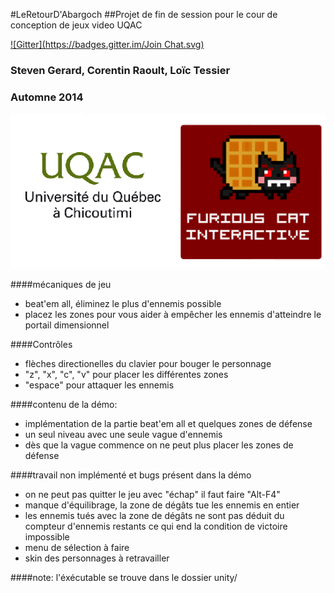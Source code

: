 #LeRetourD'Abargoch
##Projet de fin de session pour le cour de conception de jeux video UQAC

[![Gitter](https://badges.gitter.im/Join Chat.svg)](https://gitter.im/FuriousCatInteractive/LeRetourD-Abargoch?utm_source=badge&utm_medium=badge&utm_campaign=pr-badge&utm_content=badge)

### Steven Gerard, Corentin Raoult, Loïc Tessier
### Automne 2014
![logo](doc/logo.png)



####mécaniques de jeu
* beat'em all, éliminez le plus d'ennemis possible
* placez les zones pour vous aider à empêcher les ennemis d'atteindre le portail dimensionnel


####Contrôles
* flèches directionelles du clavier pour bouger le personnage
* "z", "x", "c", "v" pour placer les différentes zones
* "espace" pour attaquer les ennemis


####contenu de la démo:
* implémentation de la partie beat'em all et quelques zones de défense
* un seul niveau avec une seule vague d'ennemis
* dès que la vague commence on ne peut plus placer les zones de défense


####travail non implémenté et bugs présent dans la démo
* on ne peut pas quitter le jeu avec "échap" il faut faire "Alt-F4"
* manque d'équilibrage, la zone de dégâts tue les ennemis en entier
* les ennemis tués avec la zone de dégâts ne sont pas déduit du compteur d'ennemis restants ce qui end la condition de victoire impossible
* menu de sélection à faire
* skin des personnages à retravailler

####note:
 l'éxécutable se trouve dans le dossier unity/ 
 




